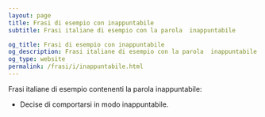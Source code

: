 ```yaml
---
layout: page
title: Frasi di esempio con inappuntabile 
subtitle: Frasi italiane di esempio con la parola  inappuntabile

og_title: Frasi di esempio con inappuntabile 
og_description: Frasi italiane di esempio con la parola  inappuntabile
og_type: website
permalink: /frasi/i/inappuntabile.html
---
```


Frasi italiane di esempio contenenti la parola inappuntabile:


- Decise di comportarsi in modo inappuntabile.
